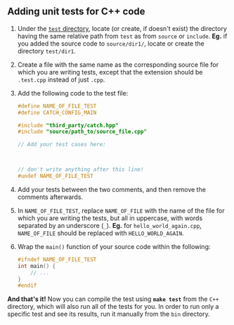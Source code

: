 ## Adding unit tests for C++ code

1. Under the [`test` directory](test), locate (or create, if doesn't exist) the directory having the same relative path from `test` as from `source` or `include`.
**Eg.** if you added the source code to `source/dir1/`, locate or create the directory `test/dir1`.

1. Create a file with the same name as the corresponding source file for which you are writing tests, except that the extension should be `.test.cpp` instead of just `.cpp`.

1. Add the following code to the test file:
    ```C++
    #define NAME_OF_FILE_TEST
    #define CATCH_CONFIG_MAIN

    #include "third_party/catch.hpp"
    #include "source/path_to/source_file.cpp"

    // Add your test cases here:



    // don't write anything after this line!
    #undef NAME_OF_FILE_TEST
    ```

1. Add your tests between the two comments, and then remove the comments afterwards.

1. In `NAME_OF_FILE_TEST`, replace `NAME_OF_FILE` with the name of the file for which you are writing the tests, but all in uppercase, with words separated by an underscore (`_`).
**Eg.** for `hello_world_again.cpp`, `NAME_OF_FILE` should be replaced with `HELLO_WORLD_AGAIN`.

1. Wrap the `main()` function of your source code within the following:
    ```C++
    #ifndef NAME_OF_FILE_TEST
    int main() {
        // ...
    }
    #endif
    ```

**And that's it!** Now you can compile the test using **`make test`** from the `C++` directory, which will also run all of the tests for you. In order to run only a specific test and see its results, run it manually from the `bin` directory.
